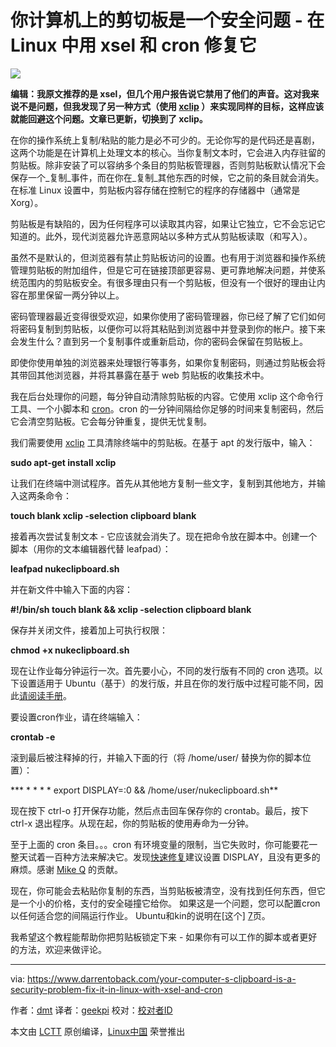 你计算机上的剪切板是一个安全问题 - 在 Linux 中用 xsel 和 cron 修复它
============================================================



 ![](https://irp-cdn.multiscreensite.com/58a25abc/dms3rep/multi/desktop/clip2-630x520.png) 


**编辑：我原文推荐的是 xsel，但几个用户报告说它禁用了他们的声音。这对我来说不是问题，但我发现了另一种方式（使用 [xclip][1] ）来实现同样的目标，这样应该就能回避这个问题。文章已更新，切换到了 xclip。**

在你的操作系统上复制/粘贴的能力是必不可少的。无论你写的是代码还是喜剧，这两个功能是在计算机上处​​理文本的核心。当你复制文本时，它会进入内存驻留的剪贴板。除非安装了可以容纳多个条目的剪贴板管理器，否则剪贴板默认情况下会保存一个_复制_事件，而在你在_复制_其他东西的时候，它之前的条目就会消失。在标准 Linux 设置中，剪贴板内容存储在控制它的程序的存储器中（通常是 Xorg）。

剪贴板是有缺陷的，因为任何程序可以读取其内容，如果让它独立，它不会忘记它知道的。此外，现代浏览器允许恶意网站以多种方式从剪贴板读取（和写入）。

虽然不是默认的，但浏览器有禁止剪贴板访问的设置。也有用于浏览器和操作系统管理剪贴板的附加组件，但是它可在链接顶部更容易、更可靠地解决问题，并使系统范围内的剪贴板安全。有很多理由只有一个剪贴板，但没有一个很好的理由让内容在那里保留一两分钟以上。

密码管理器最近变得很受欢迎，如果你使用了密码管理器，你已经了解了它们如何将密码复制到剪贴板，以便你可以将其粘贴到浏览器中并登录到你的帐户。接下来会发生什么？直到另一个复制事件或重新启动，你的密码会保留在剪贴板上。

即使你使用单独的浏览器来处理银行等事务，如果你复制密码，则通过剪贴板会将其带回其他浏览器，并将其暴露在基于 web 剪贴板的收集技术中。

我在后台处理你的问题，每分钟自动清除剪贴板的内容。它使用 xclip 这个命令行工具、一个小脚本和 [cron][2]。cron 的一分钟间隔给你足够的时间来复制密码，然后它会清空剪贴板。它会每分钟重复，提供无忧复制。

我们需要使用 [xclip][3] 工具清除终端中的剪贴板。在基于 apt 的发行版中，输入：

**sudo apt-get install xclip** 

让我们在终端中测试程序。首先从其他地方复制一些文字，复制到其他地方，并输入这两条命令：

**touch blank
xclip -selection clipboard blank** 

接着再次尝试复制文本 - 它应该就会消失了。现在把命令放在脚本中。创建一个脚本（用你的文本编辑器代替 leafpad）：

**leafpad nukeclipboard.sh** 

并在新文件中输入下面的内容：

**#!/bin/sh
touch blank && xclip -selection clipboard blank** 

保存并关闭文件，接着加上可执行权限：

**chmod +x nukeclipboard.sh** 

现在让作业每分钟运行一次。首先要小心，不同的发行版有不同的 cron 选项。以下设置适用于 Ubuntu（基于）的发行版，并且在你的发行版中过程可能不同，因此[请阅读手册][4]。

要设置cron作业，请在终端输入：

**crontab -e** 

滚到最后被注释掉的行，并输入下面的行（将 /home/user/ 替换为你的脚本位置）：

*** * * * * export DISPLAY=:0 && /home/user/nukeclipboard.sh** 

现在按下 ctrl-o 打开保存功能，然后点击回车保存你的 crontab。最后，按下 ctrl-x 退出程序。从现在起，你的剪贴板的使用寿命为一分钟。

至于上面的 cron 条目。。。cron 有环境变量的限制，当它失败时，你可能要花一整天试着一百种方法来解决它。发现[快速修复][5]建议设置 DISPLAY，且没有更多的麻烦。感谢 [Mike Q][6] 的贡献。

现在，你可能会去粘贴你复制的东西，当剪贴板被清空，没有找到任何东西，但它是一个小的价格，支付的安全碰撞它给你。 如果这是一个问题，您可以配置cron以任何适合您的间隔运行作业。 Ubuntu和kin的说明在[这个] [7]页。

我希望这个教程能帮助你把剪贴板锁定下来 - 如果你有可以工作的脚本或者更好的方法，欢迎来做评论。

--------------------------------------------------------------------------------

via: https://www.darrentoback.com/your-computer-s-clipboard-is-a-security-problem-fix-it-in-linux-with-xsel-and-cron

作者：[dmt][a]
译者：[geekpi](https://github.com/geekpi)
校对：[校对者ID](https://github.com/校对者ID)

本文由 [LCTT](https://github.com/LCTT/TranslateProject) 原创编译，[Linux中国](https://linux.cn/) 荣誉推出

[a]:https://www.darrentoback.com/about-me
[1]:https://github.com/astrand/xclip
[2]:https://en.wikipedia.org/wiki/Cron
[3]:https://github.com/astrand/xclip
[4]:https://en.wikipedia.org/wiki/Cron
[5]:https://stackoverflow.com/questions/14296911/when-linux-system-calls-scripts-some-commands-dont-work-cron-if-up-d/24070707#24070707
[6]:https://stackoverflow.com/users/1618630/mike-q
[7]:https://help.ubuntu.com/community/CronHowto
